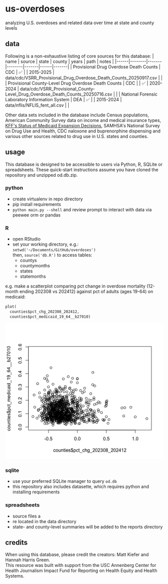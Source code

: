 # us-overdoses
analyzing U.S. overdoses and related data over time at state and county levels
  
## data 
Following is a non-exhaustive listing of core sources for this database:
| name | source | state | county | years | path | notes |
|------|--------|-------|--------|-------|------|-------|
| Provisional Drug Overdose Death Counts | CDC | ✅ |  | 2015-2025 | data/cdc/VSRR_Provisional_Drug_Overdose_Death_Counts_20250917.csv |  |
| Provisional County-Level Drug Overdose Death Counts | CDC |  | ✅ | 2020-2024 | data/cdc/VSRR_Provisional_County- Level_Drug_Overdose_Death_Counts_20250716.csv |  |
| National Forensic Laboratory Information System | DEA | ✅ |  | 2015-2024 | data/nflis/NFLIS_fent_all.csv |  |

Other data sets included in the database include Census populations, American Community Survey data on income and medical insurance types, [KFF's Status of Medicaid Expansion Decisions](https://www.kff.org/medicaid/status-of-state-medicaid-expansion-decisions/), SAMHSA's National Survey on Drug Use and Health, CDC naloxone and buprenorphine dispensing and various other sources related to drug use in U.S. states and counties.


## usage
This database is designed to be accessible to users via Python, R, SQLite or spreadsheets. These quick-start instructions assume you have cloned the repository and unzipped od.db.zip.

### python
- create virtualenv in repo directory
- pip install requirements
- `python main.py --shell` and review prompt to interact with data via peewee orm or pandas

### R
- open RStudio  
- set your working directory, e.g.:   
`setwd('~/Documents/GitHub/overdoses')`  
then,  `source('db.R')`  to access tables:   
  - countys  
  - countymonths  
  - states
  - statemonths
 
e.g. make a scatterplot comparing pct change in overdose mortality (12-month ending 202308 vs 202412) against pct of adults (ages 19-64) on medicaid:  
```
plot(
  counties$pct_chg_202308_202412,
  counties$pct_medicaid_19_64__b27010)
```
![draft scatter of percent change mortality against percent adults on medicaid](docs/od-scatter.png)

### sqlite
- use your preferred SQLite manager to query `od.db`
- this repository also includes datasette, which requires python and installing requirements

### spreadsheets
- source files a
- re located in the data directory
- state- and county-level summaries will be added to the reports directory

## credits
When using this database, please credit the creators: Matt Kiefer and Hannah Harris Green.  
This resource was built with support from the USC Annenberg Center for Health Journalism Impact Fund for Reporting on Health Equity and Health Systems.
